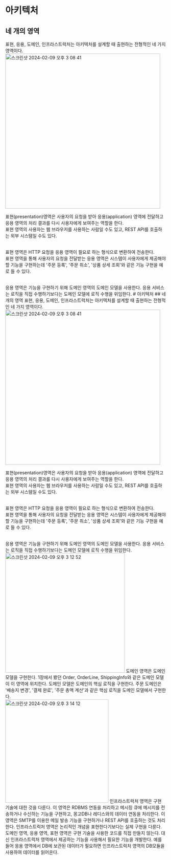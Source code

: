 # 아키텍처
## 네 개의 영역
표현, 응용, 도메인, 인프라스트럭처는 아키텍처를 설계할 때 출현하는 전형적인 네 가지 영역이다.  
<img width="485" alt="스크린샷 2024-02-09 오후 3 08 41" src="https://github.com/shmin7777/ddd-architecture/assets/67637716/e758d604-1b19-4772-a084-ab24f553ad5f">  

표현(presentation)영역은 사용자의 요청을 받아 응용(application) 영역에 전달하고 응용 영역의 처리 결과를 다시 사용자에게 보여주는 역할을 한다.  
표현 영역의 사용자는 웹 브라우저를 사용하는 사람일 수도 있고, REST API를 호출하는 외부 시스템일 수도 있다.  
<br>

표현 영역은 HTTP 요청을 응용 영역이 필요로 하는 형식으로 변환하여 전송한다.  
표현 영역을 통해 사용자의 요청을 전달받는 응용 영역은 시스템이 사용자에게 제공해야 할 기능을 구현하는데 '주문 등록', '주문 취소', '상품 상세 조회'와 같은 기능 구현을 예로 들 수 있다.  

<br>
응용 영역은 기능을 구현하기 위해 도메인 영역의 도메인 모델을 사용한다.  
응용 서비스는 로직을 직접 수행하기보다는 도메인 모델에 로직 수행을 위임한다.  
# 아키텍처
## 네 개의 영역
표현, 응용, 도메인, 인프라스트럭처는 아키텍처를 설계할 때 출현하는 전형적인 네 가지 영역이다.  
<img width="485" alt="스크린샷 2024-02-09 오후 3 08 41" src="https://github.com/shmin7777/ddd-architecture/assets/67637716/e758d604-1b19-4772-a084-ab24f553ad5f">  

표현(presentation)영역은 사용자의 요청을 받아 응용(application) 영역에 전달하고 응용 영역의 처리 결과를 다시 사용자에게 보여주는 역할을 한다.  
표현 영역의 사용자는 웹 브라우저를 사용하는 사람일 수도 있고, REST API를 호출하는 외부 시스템일 수도 있다.  
<br>

표현 영역은 HTTP 요청을 응용 영역이 필요로 하는 형식으로 변환하여 전송한다.  
표현 영역을 통해 사용자의 요청을 전달받는 응용 영역은 시스템이 사용자에게 제공해야 할 기능을 구현하는데 '주문 등록', '주문 취소', '상품 상세 조회'와 같은 기능 구현을 예로 들 수 있다.  

<br>
응용 영역은 기능을 구현하기 위해 도메인 영역의 도메인 모델을 사용한다.  
응용 서비스는 로직을 직접 수행하기보다는 도메인 모델에 로직 수행을 위임한다.  

<br>
<img width="374" alt="스크린샷 2024-02-09 오후 3 12 52" src="https://github.com/shmin7777/ddd-architecture/assets/67637716/81ea3f6a-8997-4398-9e41-da6a68c3b75e">  
도메인 영역은 도메인 모델을 구현한다.  
1장에서 봤던 Order, OrderLine, ShippingInfo와 같은 도메인 모델이 이 영역에 위치한다.  
도메인 모델은 도메인의 핵심 로직을 구현한다.  
주문 도메인은 '배송지 변경', '결제 완료', '주문 총액 계산'과 같은 핵심 로직을 도메인 모델에서 구현한다.  

<br>
<img width="323" alt="스크린샷 2024-02-09 오후 3 14 12" src="https://github.com/shmin7777/ddd-architecture/assets/67637716/8e82c093-5465-4f5b-b748-6e8cdbe57554">  
인프라스트럭처 영역은 구현 기술에 대한 것을 다룬다.  
이 영역은 RDBMS 연동을 처리하고 메시징 큐에 메시지를 전송하거나 수신하는 기능을 구현하고, 몽고DB나 레디스와의 데이터 연동을 처리한다.  
이 영역은 SMTP를 이용한 메일 발송 기능을 구현하거나 REST API를 호출하는 것도 처리한다.  
인프라스트럭처 영역은 논리적인 개념을 표현한다기보다는 실제 구현을 다룬다.  

<br>
도메인 영역, 응용 영역, 표현 영역은 구현 기술을 사용한 코드를 직접 만들지 않는다.  
대신 인프라스트럭처 영역에서 제공하는 기능을 사용해서 필요한 기능을 개발한다.  
예를 들어 응용 영역에서 DB에 보관된 데이터가 필요하면 인프라스트럭처 영역의 DB모듈을 사용하여 데이터를 읽어온다.  





